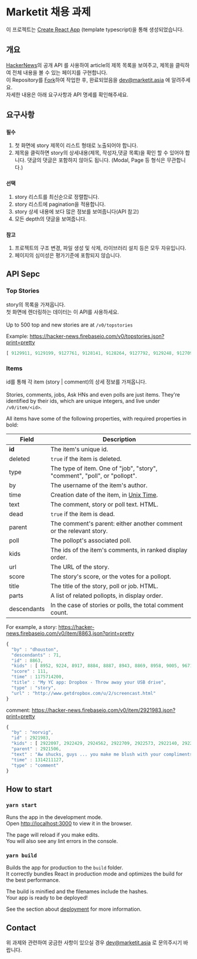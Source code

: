 # Marketit 채용 과제

이 프로젝트는 [Create React App](https://github.com/facebook/create-react-app) (template typescript)을 통해 생성되었습니다.

## 개요

[HackerNews](https://github.com/HackerNews/API)의 공개 API 를 사용하여 article의 제목 목록을 보여주고, 제목을 클릭하여 전체 내용을 볼 수 있는 페이지를 구현합니다.\
이 Repository를 [Fork](https://github.com/marketit/marketit-assignment/fork)하여 작업한 후, 완료되었음을 dev@marketit.asia 에 알려주세요.\
자세한 내용은 아래 요구사항과 API 명세를 확인해주세요.

## 요구사항

### `필수`

1. 첫 화면에 story 제목이 리스트 형태로 노출되어야 합니다.
2. 제목을 클릭하면 story의 상세내용(제목, 작성자,댓글 목록)을 확인 할 수 있어야 합니다. 댓글의 댓글은 포함하지 않아도 됩니다. (Modal, Page 등 형식은 무관합니다.)

### `선택`

1. story 리스트를 최신순으로 정렬합니다.
2. story 리스트에 pagination을 적용합니다.
3. story 상세 내용에 보다 많은 정보를 보여줍니다(API 참고)
4. 모든 depth의 댓글을 보여줍니다.

### `참고`

1. 프로젝트의 구조 변경, 파일 생성 및 삭제, 라이브러리 설치 등은 모두 자유입니다.
2. 페이지의 심미성은 평가기준에 포함되지 않습니다.

## API Sepc

### Top Stories

story의 목록을 가져옵니다.\
첫 화면에 렌더링하는 데이터는 이 API를 사용하세요.\
\
Up to 500 top and new stories are at `/v0/topstories`

Example: https://hacker-news.firebaseio.com/v0/topstories.json?print=pretty

```javascript
[ 9129911, 9129199, 9127761, 9128141, 9128264, 9127792, 9129248, 9127092, 9128367, ..., 9038733 ]
```

### Items

id를 통해 각 item (story | comment)의 상세 정보를 가져옵니다.\
\
Stories, comments, jobs, Ask HNs and even polls are just items. They're identified by their ids, which are unique integers, and live under `/v0/item/<id>`.

All items have some of the following properties, with required properties in bold:

| Field       | Description                                                                        |
| ----------- | ---------------------------------------------------------------------------------- |
| **id**      | The item's unique id.                                                              |
| deleted     | `true` if the item is deleted.                                                     |
| type        | The type of item. One of "job", "story", "comment", "poll", or "pollopt".          |
| by          | The username of the item's author.                                                 |
| time        | Creation date of the item, in [Unix Time](http://en.wikipedia.org/wiki/Unix_time). |
| text        | The comment, story or poll text. HTML.                                             |
| dead        | `true` if the item is dead.                                                        |
| parent      | The comment's parent: either another comment or the relevant story.                |
| poll        | The pollopt's associated poll.                                                     |
| kids        | The ids of the item's comments, in ranked display order.                           |
| url         | The URL of the story.                                                              |
| score       | The story's score, or the votes for a pollopt.                                     |
| title       | The title of the story, poll or job. HTML.                                         |
| parts       | A list of related pollopts, in display order.                                      |
| descendants | In the case of stories or polls, the total comment count.                          |

For example, a story: https://hacker-news.firebaseio.com/v0/item/8863.json?print=pretty

```javascript
{
  "by" : "dhouston",
  "descendants" : 71,
  "id" : 8863,
  "kids" : [ 8952, 9224, 8917, 8884, 8887, 8943, 8869, 8958, 9005, 9671, 8940, 9067, 8908, 9055, 8865, 8881, 8872, 8873, 8955, 10403, 8903, 8928, 9125, 8998, 8901, 8902, 8907, 8894, 8878, 8870, 8980, 8934, 8876 ],
  "score" : 111,
  "time" : 1175714200,
  "title" : "My YC app: Dropbox - Throw away your USB drive",
  "type" : "story",
  "url" : "http://www.getdropbox.com/u/2/screencast.html"
}
```

comment: https://hacker-news.firebaseio.com/v0/item/2921983.json?print=pretty

```javascript
{
  "by" : "norvig",
  "id" : 2921983,
  "kids" : [ 2922097, 2922429, 2924562, 2922709, 2922573, 2922140, 2922141 ],
  "parent" : 2921506,
  "text" : "Aw shucks, guys ... you make me blush with your compliments.<p>Tell you what, Ill make a deal: I'll keep writing if you keep reading. K?",
  "time" : 1314211127,
  "type" : "comment"
}
```

## How to start

### `yarn start`

Runs the app in the development mode.\
Open [http://localhost:3000](http://localhost:3000) to view it in the browser.

The page will reload if you make edits.\
You will also see any lint errors in the console.

### `yarn build`

Builds the app for production to the `build` folder.\
It correctly bundles React in production mode and optimizes the build for the best performance.

The build is minified and the filenames include the hashes.\
Your app is ready to be deployed!

See the section about [deployment](https://facebook.github.io/create-react-app/docs/deployment) for more information.

## Contact

위 과제와 관련하여 궁금한 사항이 있으실 경우 dev@marketit.asia 로 문의주시기 바랍니다.
